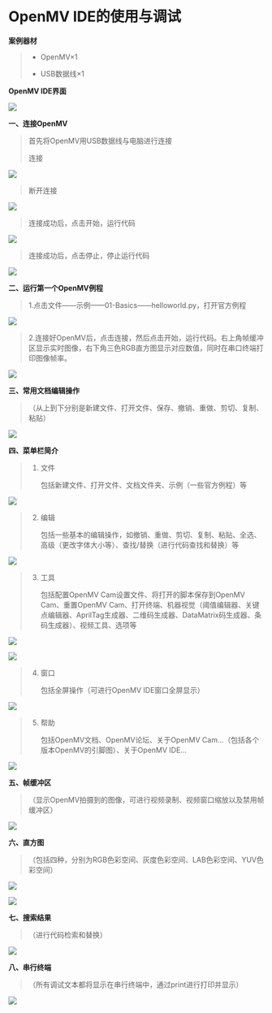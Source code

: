 # OpenMV IDE的使用与调试

**案例器材**

>* OpenMV×1
>
>* USB数据线×1
>

**OpenMV IDE界面**

![](/pic/ch4/4.4.2/1.png)

**一、连接OpenMV**

>首先将OpenMV用USB数据线与电脑进行连接
>
>连接

![](/pic/ch4/4.4.2/2.png)

>断开连接

![](/pic/ch4/4.4.2/3.png)

>连接成功后，点击开始，运行代码					

![](/pic/ch4/4.4.2/4.png)

>连接成功后，点击停止，停止运行代码

![](/pic/ch4/4.4.2/5.png)

**二、运行第一个OpenMV例程**

>1.点击文件——示例——01-Basics——helloworld.py，打开官方例程

![](/pic/ch4/4.4.2/6.png)

>2.连接好OpenMV后，点击连接，然后点击开始，运行代码。右上角帧缓冲区显示实时图像，右下角三色RGB直方图显示对应数值，同时在串口终端打印图像帧率。

![](/pic/ch4/4.4.2/7.png)

**三、常用文档编辑操作**

>（从上到下分别是新建文件、打开文件、保存、撤销、重做、剪切、复制、粘贴）

![](/pic/ch4/4.4.2/8.png)

**四、菜单栏简介**

> 1. 文件
>
>    包括新建文件、打开文件、文档文件夹、示例（一些官方例程）等

![](/pic/ch4/4.4.2/9.png)

> 2. 编辑
>
>    包括一些基本的编辑操作，如撤销、重做、剪切、复制、粘贴、全选、高级（更改字体大小等）、查找/替换（进行代码查找和替换）等

![](/pic/ch4/4.4.2/10.png)

> 3. 工具
>
>    包括配置OpenMV Cam设置文件、将打开的脚本保存到OpenMV Cam、重置OpenMV Cam、打开终端、机器视觉（阈值编辑器、关键点编辑器、AprilTag生成器、二维码生成器、DataMatrix码生成器、条码生成器）、视频工具、选项等

![](/pic/ch4/4.4.2/11.png)

![](/pic/ch4/4.4.2/12.png)

> 4. 窗口
>
>    包括全屏操作（可进行OpenMV IDE窗口全屏显示）

![](/pic/ch4/4.4.2/13.png)

> 5. 帮助
>
>    包括OpenMV文档、OpenMV论坛、关于OpenMV Cam…（包括各个版本OpenMV的引脚图）、关于OpenMV IDE…

![](/pic/ch4/4.4.2/14.png)

**五、帧缓冲区**

>（显示OpenMV拍摄到的图像，可进行视频录制、视频窗口缩放以及禁用帧缓冲区）

![](/pic/ch4/4.4.2/15.png)

**六、直方图**

>（包括四种，分别为RGB色彩空间、灰度色彩空间、LAB色彩空间、YUV色彩空间）

![](/pic/ch4/4.4.2/16.png)

![](/pic/ch4/4.4.2/17.png)

**七、搜索结果**

>（进行代码检索和替换）

![](/pic/ch4/4.4.2/18.png)

**八、串行终端**

>（所有调试文本都将显示在串行终端中，通过print进行打印并显示）

![](/pic/ch4/4.4.2/19.png)